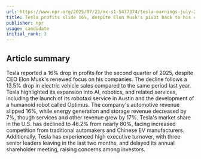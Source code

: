 ```yaml
---
url: https://www.npr.org/2025/07/23/nx-s1-5477374/tesla-earnings-july-2025-elon-musk
title: Tesla profits slide 16%, despite Elon Musk's pivot back to his companies
publisher: npr
usage: candidate
initial_rank: 3
---
```

## Article summary
Tesla reported a 16% drop in profits for the second quarter of 2025, despite CEO Elon Musk's renewed focus on his companies. The decline follows a 13.5% drop in electric vehicle sales compared to the same period last year. Tesla highlighted its expansion into AI, robotics, and related services, including the launch of its robotaxi service in Austin and the development of a humanoid robot called Optimus. The company's automotive revenue slipped 16%, while energy generation and storage revenue decreased by 7%, though services and other revenue grew by 17%. Tesla's market share in the U.S. has declined to 46.2% from nearly 80%, facing increased competition from traditional automakers and Chinese EV manufacturers. Additionally, Tesla has experienced high executive turnover, with three senior leaders leaving in the last two months, and delayed its annual shareholder meeting, raising concerns among investors.
